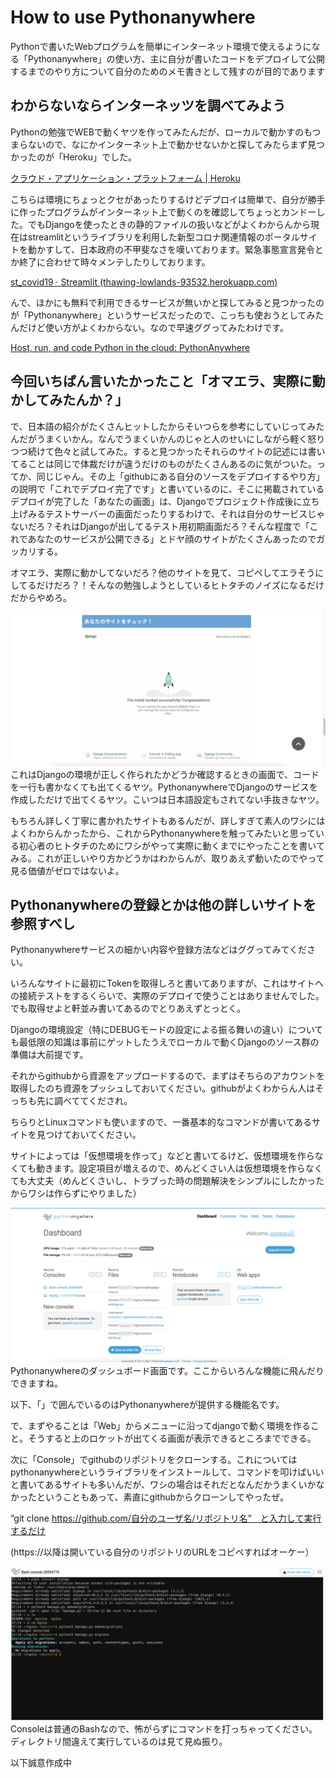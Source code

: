 # How to use Pythonanywhere

Pythonで書いたWebプログラムを簡単にインターネット環境で使えるようになる「Pythonanywhere」の使い方、主に自分が書いたコードをデプロイして公開するまでのやり方について自分のためのメモ書きとして残すのが目的であります

## わからないならインターネッツを調べてみよう

Pythonの勉強でWEBで動くヤツを作ってみたんだが、ローカルで動かすのもつまらないので、なにかインターネット上で動かせないかと探してみたらまず見つかったのが「Heroku」でした。

<a href="https://jp.heroku.com/home">クラウド・アプリケーション・プラットフォーム | Heroku</a>


こちらは環境にちょっとクセがあったりするけどデプロイは簡単で、自分が勝手に作ったプログラムがインターネット上で動くのを確認してちょっとカンドーした。でもDjangoを使ったときの静的ファイルの扱いなどがよくわからんから現在はstreamlitというライブラリを利用した新型コロナ関連情報のポータルサイトを動かすして、日本政府の不甲斐なさを嘆いております。緊急事態宣言発令とか終了に合わせて時々メンテしたりしております。

<a href="https://thawing-lowlands-93532.herokuapp.com/">st_covid19 · Streamlit (thawing-lowlands-93532.herokuapp.com)</a>


 んで、ほかにも無料で利用できるサービスが無いかと探してみると見つかったのが「Pythonanywhere」というサービスだったので、こっちも使おうとしてみたんだけど使い方がよくわからない。なので早速ググってみたわけです。

<a href="https://www.pythonanywhere.com/">Host, run, and code Python in the cloud: PythonAnywhere</a>

## 今回いちばん言いたかったこと「オマエラ、実際に動かしてみたんか？」

で、日本語の紹介がたくさんヒットしたからそいつらを参考にしていじってみたんだがうまくいかん。なんでうまくいかんのじゃと人のせいにしながら軽く怒りつつ続けて色々と試してみた。すると見つかったそれらのサイトの記述には書いてることは同じで体裁だけが違うだけのものがたくさんあるのに気がついた。ってか、同じじゃん。その上「githubにある自分のソースをデプロイするやり方」の説明で「これでデプロイ完了です」と書いているのに、そこに掲載されているデプロイが完了した「あなたの画面」は、Djangoでプロジェクト作成後に立ち上げみるテストサーバーの画面だったりするわけで、それは自分のサービスじゃないだろ？それはDjangoが出してるテスト用初期画面だろ？そんな程度で「これであなたのサービスが公開できる」とドヤ顔のサイトがたくさんあったのでガッカリする。

オマエラ、実際に動かしてないだろ？他のサイトを見て、コピペしてエラそうにしてるだけだろ？！そんなの勉強しようとしているヒトタチのノイズになるだけだからやめろ。

<img src="img/20210620005318.png">
これはDjangoの環境が正しく作られたかどうか確認するときの画面で、コードを一行も書かなくても出てくるヤツ。PythonanywhereでDjangoのサービスを作成しただけで出てくるヤツ。こいつは日本語設定もされてない手抜きなヤツ。

もちろん詳しく丁寧に書かれたサイトもあるんだが、詳しすぎて素人のワシにはよくわからんかったから、これからPythonanywhereを触ってみたいと思っている初心者のヒトタチのためにワシがやって実際に動くまでにやったことを書いてみる。これが正しいやり方かどうかはわからんが、取りあえず動いたのでやって見る価値がゼロではないよ。

## Pythonanywhereの登録とかは他の詳しいサイトを参照すべし

Pythonanywhereサービスの細かい内容や登録方法などはググってみてください。

いろんなサイトに最初にTokenを取得しろと書いてありますが、これはサイトへの接続テストをするくらいで、実際のデプロイで使うことはありませんでした。でも取得せよと軒並み書いてあるのでとりあえずとっとく。

Djangoの環境設定（特にDEBUGモードの設定による振る舞いの違い）についても最低限の知識は事前にゲットしたうえでローカルで動くDjangoのソース群の準備は大前提です。

それからgithubから資源をアップロードするので、まずはそちらのアカウントを取得したのち資源をプッシュしておいてください。githubがよくわからん人はそっちも先に調べててくだされ。

ちらりとLinuxコマンドも使いますので、一番基本的なコマンドが書いてあるサイトを見つけておいてください。

サイトによっては「仮想環境を作って」などと書いてるけど、仮想環境を作らなくても動きます。設定項目が増えるので、めんどくさい人は仮想環境を作らなくても大丈夫（めんどくさいし、トラブった時の問題解決をシンプルにしたかったからワシは作らずにやりました）

<img src="img/20210620071053.png">
Pythonanywhereのダッシュボード画面です。ここからいろんな機能に飛んだりできますね。

以下、「」で囲んでいるのはPythonanywhereが提供する機能名です。

で、まずやることは「Web」からメニューに沿ってdjangoで動く環境を作ること。そうすると上のロケットが出てくる画面が表示できるところまでできる。

次に「Console」でgithubのリポジトリをクローンする。これについてはpythonanywhereというライブラリをインストールして、コマンドを叩けばいいと書いてあるサイトも多いんだが、ワシの場合はそれだとなんだかうまくいかなかったということもあって、素直にgithubからクローンしてやったぜ。

”git clone https://github.com/自分のユーザ名/リポジトリ名”　と入力して実行するだけ

(https://以降は開いている自分のリポジトリのURLをコピペすればオーケー）

<img src="img/20210620071629.png">
Consoleは普通のBashなので、怖がらずにコマンドを打っちゃってください。ディレクトリ間違えて実行しているのは見て見ぬ振り。




以下誠意作成中

